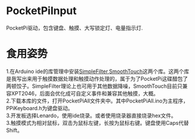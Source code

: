 # PocketPiInput
PocketPi驱动，包含键盘、触摸、大写锁定灯、电量指示灯.

# 食用姿势
1.在Arduino ide的库管理中安装[SimpleFilter](https://github.com/Mm1KEE/SimpleFilter),[SmoothTouch](https://github.com/Mm1KEE/SmoothTouch)这两个库。这两个库是我写出来用于触摸数据处理和触摸动作处理的，属于为了PocketPi这碟醋包了两顿饺子。SimpleFilter理论上也可用于其他数据降噪，SmoothTouch目前只兼容XPT2046，后面会优化成可自定义事件和兼容其他触摸，大概。    
2.下载本库的文件，打开PocketPiAll文件夹中。其中PocketPiAll.ino为主程序，PPiKeyboard.h为键盘驱动。       
3.开发板选择Lenardo，使用ide烧录。或者使用烧录器直接烧录hex文件。       
3.触摸模式为相对鼠标，双击为鼠标左键，长按为鼠标右键。键盘使用Caps代替Shift。
